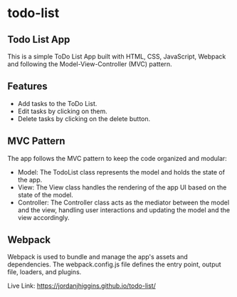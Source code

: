 # todo-list

## Todo List App

This is a simple ToDo List App built with HTML, CSS, JavaScript, Webpack and following the Model-View-Controller (MVC) pattern.

## Features

- Add tasks to the ToDo List.
- Edit tasks by clicking on them.
- Delete tasks by clicking on the delete button.

## MVC Pattern

The app follows the MVC pattern to keep the code organized and modular:

- Model: The TodoList class represents the model and holds the state of the app.
- View: The View class handles the rendering of the app UI based on the state of the model.
- Controller: The Controller class acts as the mediator between the model and the view, handling user interactions and updating the model and the view accordingly.

## Webpack
Webpack is used to bundle and manage the app's assets and dependencies. The webpack.config.js file defines the entry point, output file, loaders, and plugins.

Live Link: https://jordanjhiggins.github.io/todo-list/
